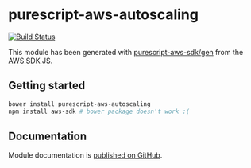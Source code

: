 # purescript-aws-autoscaling

[![Build Status](https://app.wercker.com/status/5909b9e96d1080804b17a28f72f87b6b/s/master)](https://app.wercker.com/project/byKey/5909b9e96d1080804b17a28f72f87b6b)

This module has been generated with [purescript-aws-sdk/gen](https://github.com/purescript-aws-sdk/gen) from the [AWS SDK JS](https://github.com/aws/aws-sdk-js).

## Getting started

```sh
bower install purescript-aws-autoscaling
npm install aws-sdk # bower package doesn't work :(
```

## Documentation

Module documentation is [published on GitHub](https://github.com/purescript-aws-sdk/purescript-aws-autoscaling/tree/master/docs).
